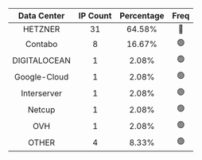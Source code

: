 | Data Center | IP Count | Percentage | Freq |
|:------------:|:--------:|:-----------:|:-----:|
| HETZNER | 31 | 64.58% | 🔴 |
| Contabo | 8 | 16.67% | 🟢 |
| DIGITALOCEAN | 1 | 2.08% | 🟢 |
| Google-Cloud | 1 | 2.08% | 🟢 |
| Interserver | 1 | 2.08% | 🟢 |
| Netcup | 1 | 2.08% | 🟢 |
| OVH | 1 | 2.08% | 🟢 |
| OTHER | 4 | 8.33% | 🟢 |
